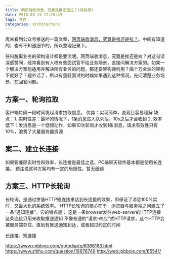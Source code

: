 ```yaml
---
title: 网页端收消息，究竟是推还是拉？(读后感)
date: 2018-05-13 17:23:49
tags: 写作 
categories: Architecture
---
```


周末看到公众号推送的一篇文章，[网页端收消息，究竟是推还是拉？](https://mp.weixin.qq.com/s/Z_xItxDUmUJO-W3bgYwb5Q)。中间有知道的，也有不知道细节的，所以整理记录下。

任何脱离业务的架构设计都是耍流氓。网页端收消息，究竟是推还是拉？对这句话深感赞同，经常看到有人喷有些面试官不给业务场景，直接问解决方案的。如果一个解决方案能适用并解决所有业务的问题，那还要架构师何用？搞个万金油的架构不就好了？题外话了，所以有童鞋面试的时候如果遇到这种情况，先问清楚业务场景，在回答问题。

## 方案一、轮询拉取

客户端每隔一段时间发起请求拉取信息。
优势：实现简单，直观且容易理解
缺点：1. 实时性差：最坏的情况下，1条消息进入队列后，10s之后才会收到
     2. 效率低下：发消息是一个低频动作，如果10次轮询才收到1条消息，请求有效性只有10%，浪费了大量服务器资源

## 案二、建立长连接

如果要兼顾实时性和效率，长连接是最佳之选，PC端聊天软件基本都是使用长连接。
题注说这种方案均有一定的局限性。暂无细谈

## 方案三、HTTP长轮询

长轮询，是通过拼装HTTP短连接来达到长连接的效果，即保证了消息100%实时，又最大化的系统效率。
HTTP长轮询的核心在于，浏览器与服务端之间建立了一条“通知连接”，它的特点是：
这是一条browser发往web-server的HTTP连接
这条连接只用来收取推送通知
不像普通的“请求-响应”式HTTP请求，这个HTTP会被服务端夯住，直到有推送通知到达，或者超过约定的时间

长连接、短连接

https://www.cnblogs.com/gotodsp/p/6366163.html
https://www.zhihu.com/question/19876749
http://web.jobbole.com/85541/